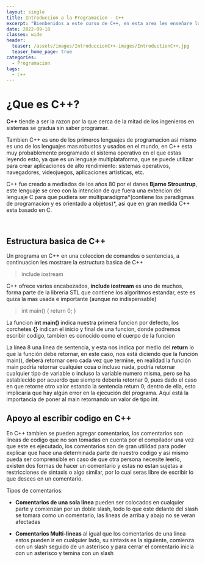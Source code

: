 ```yaml
---
layout: single
title: Introduccion a la Programacion - C++
excerpt: "Bienbenidos a este curso de C++, en esta area les enseñare lo basico, donde programaremos nuestra primera linea de codigo, veremos la estrucutra por defecto y que hace cada parte parte."
date: 2022-09-18
classes: wide
header:
  teaser: /assets/images/IntroduccionC++-images/IntroductionC++.jpg
  teaser_home_page: true
categories:
  - Programacion
tags:  
  - C++
---
```


# ¿Que es C++?

**C++** tiende a ser la razon por la que cerca de la mitad de los ingenieros en sistemas se gradua sin saber programar.

Tambien C++ es uno de los primeros lenguajes de programacion asi mismo es uno de los lenguajes mas robustos y usados en el mundo, en C++ esta muy probablemente programado el sistema operativo en el que estas leyendo esto, ya que es un lenguaje multiplataforma, que se puede utilizar para crear aplicaciones de alto rendimiento: sistemas operativos, navegadores, videojuegos, aplicaciones artísticas, etc.

C++ fue creado a mediados de los años 80 por el danes **Bjarne Stroustrup**, este lenguaje se creo con la intencion de que fuera una extencion del lenguaje C para que pudiera ser multiparadigma*(contiene los paradigmas de programacion y es orientado a objetos)*, asi que en gran medida C++ esta basado en C.

<br>

## Estructura basica de C++

Un programa en C++ en una coleccion de comandos o sentencias, a continuacion les mostrare la estructura basica de C++

[](/assets/images/IntroduccionC++-images/StrucBasic.png)

> include iostream

C++ ofrece varios encabezados, **include iostream** es uno de muchos, forma parte de la libreria STL que contiene los algoritmos estandar, este es quiza la mas usada e importante (aunque no indispensable)

> int main() { return 0; }

La funcion **int main()** indica nuestra primera funcion por defecto, los corchetes **{}** indican el inicio y final de una funcion, donde podremos escribir codigo, tambien es conocido como el cuerpo de la funcion

La línea 8 una linea de sentencia, y esta nos indica por medio del **return** lo que la función debe retornar, en este caso, nos está diciendo que la función main(), deberá retornar cero cada vez que termine, en realidad la función main podría retornar cualquier cosa o incluso nada, podría retornar cualquier tipo de variable o incluso la variable numero misma, pero se ha establecido por acuerdo que siempre debería retornar 0, pues dado el caso en que retorne otro valor estando la sentencia return 0; dentro de ella, esto implicaría que hay algún error en la ejecución del programa. Aquí está la importancia de poner al main retornando un valor de tipo int.


## Apoyo al escribir codigo en C++

En C++ tambien se pueden agregar comentarios, los comentarios son lineas de codigo que no son tomadas en cuenta por el compilador una vez que este es ejecutado, los comentarios son de gran utilidad para poder explicar que hace una determinada parte de nuestro codigo y asi mismo pueda ser comprensible en caso de que otra persona necesite leerlo, existen dos formas de hacer un comentario y estas no estan sujetas a restricciones de sintaxis o algo similar, por lo cual seras libre de escribir lo que desees en un comentario.

Tipos de comentarios:

* **Comentarios de una sola linea** pueden ser colocados en cualquier parte y comienzan por un doble slash, todo lo que este delante del slash se tomara como un comentario, las lineas de arriba y abajo no se veran afectadas

[](/assets/images/IntroduccionC++-images/comentarioUnalinea.png)


* **Comentarios Multi-lineas** al igual que los comentarios de una linea estos pueden ir en cualquier lado, su sintaxis es la siguiente, comienza con un slash seguido de un asterisco y para cerrar el comentario inicia con un asterisco y temina con un slash

[](/assets/images/IntroduccionC++-images/comentarioMulti.png)

<br>
